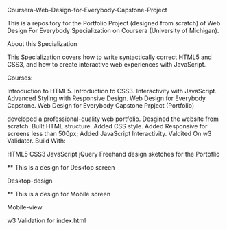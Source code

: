 Coursera-Web-Design-for-Everybody-Capstone-Project

This is a repository for the Portfolio Project (designed from scratch) of Web Design For Everybody Specialization on Coursera (University of Michigan).

About this Specialization

This Specialization covers how to write syntactically correct HTML5 and CSS3, and how to create interactive web experiences with JavaScript.

Courses:

Introduction to HTML5.
Introduction to CSS3.
Interactivity with JavaScript.
Advanced Styling with Responsive Design.
Web Design for Everybody Capstone.
Web Design for Everybody Capstone Prpject (Portfolio)

developed a professional-quality web portfolio.
Desgined the website from scratch.
Built HTML structure.
Added CSS style.
Added Responsive for screens less than 500px;
Added JavaScript Interactivity.
Valdited On w3 Validator.
Build With:

HTML5
CSS3
JavaScript
jQuery
Freehand design sketches for the Portoflio

** This is a design for Desktop screen

Desktop-design

** This is a design for Mobile screen

Mobile-view

w3 Validation for index.html

